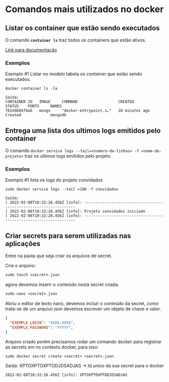 # Comandos mais utilizados no docker

## Listar os container que estão sendo executados

O comando **`container ls`** traz todos os containers que estão ativos.

[Link para documentação](https://docs.docker.com/engine/reference/commandline/container_ls)

### Exemplos

Exemplo #1 Listar no modelo tabela os container que estão sendo executados.

```docker
docker container ls -la

Saída:
CONTAINER ID   IMAGE     COMMAND                  CREATED          STATUS    PORTS     NAMES
762d4b84f8a6   mongo     "docker-entrypoint.s…"   28 minutes ago   Created             mongodb
```
## Entrega uma lista dos ultimos logs emitidos pelo container

O comando `docker service logs --tail=<numero-de-linhas> -f <nome-do-projeto>` traz os ultimos logs emitidos pelo projeto.

### Exemplos

Exemplo #1 lista os logs do projeto convidados
```docker
sudo docker service logs --tail =100 -f convidados

Saída:
| 2022-02-08T10:32:26.456Z [info]: ------------------------------------------------------------------
| 2022-02-08T10:32:26.456Z [info]: Projeto convidados iniciado
| 2022-02-08T10:32:26.456Z [info]: ------------------------------------------------------------------

```

## Criar secrets para serem utilizadas nas aplicações

Entre na pasta que seja criar os arquivos de secret.

Crie o arquivo:

```cmd
sudo touch <secret>.json
```

agora devemos inserir o conteúdo nesta secret criada.

```cmd
sudo nano <secret>.json
```

Abriu o editor de texto nano, devemos incluir o conteúdo da secret, como trata-se de um arquivo json devemos escrever um objeto de chave e valor.

```JSON
{
  "EXEMPLE_LOGIN": "XXXX.XXXX",
  "EXEMPLE_PASSWORD": "YYYYY",
}
```

Arquivo criado porém precisamos rodar um comando docker para registrar as secrets em no contexto docker, para isso: 

```docker 
sudo docker secret create <secret> <secret>.json
```

Saída: XPTOXPTOXPTODJDSADJAS -> Id unico da sua secret para o docker
```docker
2022-02-08T10:32:26.456Z [info]: XPTOXPTOXPTODJDSADJAS
```